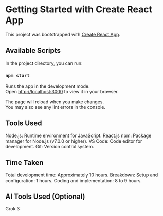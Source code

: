 # Getting Started with Create React App

This project was bootstrapped with [Create React App](https://github.com/facebook/create-react-app).

## Available Scripts

In the project directory, you can run:

### `npm start`

Runs the app in the development mode.\
Open [http://localhost:3000](http://localhost:3000) to view it in your browser.

The page will reload when you make changes.\
You may also see any lint errors in the console.

## Tools Used

Node.js: Runtime environment for JavaScript.
React.js
npm: Package manager for Node.js (v7.0.0 or higher).
VS Code: Code editor for development.
Git: Version control system.


## Time Taken

Total development time: Approximately 10 hours.
Breakdown:
    Setup and configuration: 1 hours.
    Coding and implementation: 8 to 9 hours.

## AI Tools Used (Optional)

Grok 3